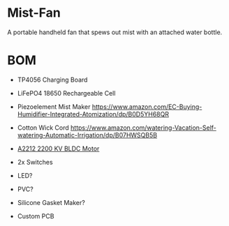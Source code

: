 # Mist-Fan
A portable handheld fan that spews out mist with an attached water bottle.

# BOM
- TP4056 Charging Board
- LiFePO4 18650 Rechargeable Cell
  
- Piezoelement Mist Maker https://www.amazon.com/EC-Buying-Humidifier-Integrated-Atomization/dp/B0D5YH68QR
- Cotton Wick Cord https://www.amazon.com/watering-Vacation-Self-watering-Automatic-Irrigation/dp/B07HWSQB5B

- [A2212 2200 KV BLDC Motor](https://www.aliexpress.us/item/3256806637254874.html)
- 2x Switches
- LED?

- PVC?
- Silicone Gasket Maker?

- Custom PCB
